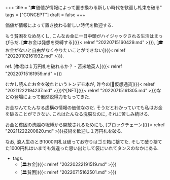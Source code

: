 +++
title = "🎓価値が情報によって置き換わる新しい時代を歓迎し札束を破る"
tags = ["CONCEPT"]
draft = false
+++

価値が情報によって置き換わる新しい時代を歓迎する.

もう貧困をなめ尽くし, こんなお金に一日中頭がハイジャックされる生活はまっぴらだ. [🎓お金は発想を束縛する]({{< relref "20220715160429.md" >}}), [🎓お金がないと自由がなくやりたいことができない]({{< relref "20220102161932.md" >}}).

ref. [📚君は１万円札を破れるか？ - 苫米地英人]({{< relref "20220715161959.md" >}})

むかし読んたお金を破れというトンデモ本が, 昨今の[📝仮想通貨]({{< relref "20211222194237.md" >}})や[NFT]({{< relref "20220715161305.md" >}})などの登場によって俄然説得力をもってきた.

お金なんてたんなる虚構の情報の価値なのだ. そうだとわかっていても私はお金を破ることができない. これはたんなる洗脳なのに, それに苦しみ続ける.

お金と貧困の洗脳の呪縛から開放されるためにも, [ブロックチェーン]({{< relref "20211222200820.md" >}})技術を歓迎し１万円札を破る.

なお, 浪人生のとき1000円札は破ってお守りはゴミ箱に捨てた. そして破り捨てた1000円札はいまでも気違った思い出として袋にいれてタンスのなかにある.

-   tags.
    -   [🏛お金]({{< relref "20220222191519.md" >}})
    -   [🏛貧困]({{< relref "20220715162501.md" >}})
